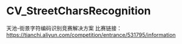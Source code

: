 # CV_StreetCharsRecognition
天池-街景字符编码识别竞赛解决方案
比赛链接：https://tianchi.aliyun.com/competition/entrance/531795/information
